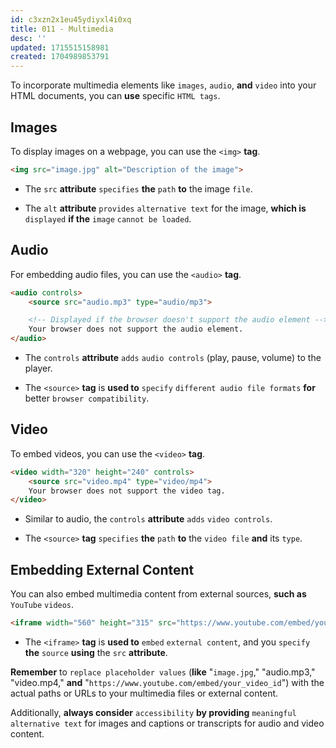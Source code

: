 ```yaml
---
id: c3xzn2x1eu45ydiyxl4i0xq
title: 011 - Multimedia
desc: ''
updated: 1715515158981
created: 1704989853791
---
```


To incorporate multimedia elements like `images`, `audio`, **and** `video` into your HTML documents, you can **use** specific `HTML tags`.

## Images

To display images on a webpage, you can use the `<img>` **tag**.

```html
<img src="image.jpg" alt="Description of the image">
```

- The `src` **attribute** `specifies` **the** `path` **to** the image `file`.

- The `alt` **attribute** `provides` `alternative text` for the image, **which is** `displayed` **if the** `image` `cannot be loaded`.


## Audio

For embedding audio files, you can use the `<audio>` **tag**.

```html
<audio controls>
    <source src="audio.mp3" type="audio/mp3">

    <!-- Displayed if the browser doesn't support the audio element -->
    Your browser does not support the audio element.
</audio>
```

- The `controls` **attribute** `adds` `audio controls` (play, pause, volume) to the player.

- The `<source>` **tag** is **used to** `specify` `different audio file formats` **for** better `browser compatibility`.


## Video
To embed videos, you can use the `<video>` **tag**.

```html
<video width="320" height="240" controls>
    <source src="video.mp4" type="video/mp4">
    Your browser does not support the video tag.
</video>
```

- Similar to audio, the `controls` **attribute** `adds` `video controls`.

- The `<source>` **tag** `specifies` **the** `path` **to** the `video file` **and** its `type`.


## Embedding External Content

You can also embed multimedia content from external sources, **such as** `YouTube` `videos`.

```html
<iframe width="560" height="315" src="https://www.youtube.com/embed/your_video_id" frameborder="0" allowfullscreen></iframe>
```

- The `<iframe>` **tag** is **used to** `embed` `external content`, and you `specify` **the** `source` **using** the `src` **attribute**.

**Remember** to `replace placeholder values` (**like** "`image.jpg`," "audio.mp3," "video.mp4," **and** "`https://www.youtube.com/embed/your_video_id`") with the actual paths or URLs to your multimedia files or external content.

Additionally, **always consider** `accessibility` **by providing** `meaningful` `alternative text` for images and captions or transcripts for audio and video content.